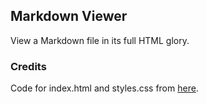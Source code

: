 ## Markdown Viewer

View a Markdown file in its full HTML glory.

### Credits

Code for index.html and styles.css from [here](https://github.com/electron-in-action/firesale).
